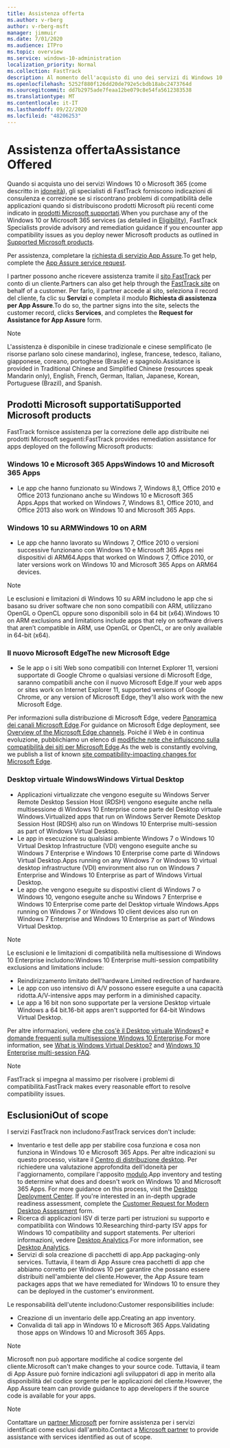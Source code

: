 ```yaml
---
title: Assistenza offerta
ms.author: v-rberg
author: v-rberg-msft
manager: jimmuir
ms.date: 7/01/2020
ms.audience: ITPro
ms.topic: overview
ms.service: windows-10-administration
localization_priority: Normal
ms.collection: FastTrack
description: Al momento dell'acquisto di uno dei servizi di Windows 10 o Microsoft 365, gli esperti FastTrack forniscono indicazioni e correzioni per la distribuzione di Windows 10 e Microsoft 365 Apps e consentono di mantenersi aggiornati senza costi aggiuntivi (con un abbonamento idoneo).
ms.openlocfilehash: 5252f880f126dd20de792e5cbdb18abc2473764d
ms.sourcegitcommit: dd7b2975ade7feaa12be079c8e54fa5612383538
ms.translationtype: MT
ms.contentlocale: it-IT
ms.lasthandoff: 09/22/2020
ms.locfileid: "48206253"
---
```

# <a name="assistance-offered"></a><span data-ttu-id="68afd-103">Assistenza offerta</span><span class="sxs-lookup"><span data-stu-id="68afd-103">Assistance Offered</span></span>  

<span data-ttu-id="68afd-104">Quando si acquista uno dei servizi Windows 10 o Microsoft 365 (come descritto in [idoneità](eligibility.md)), gli specialisti di FastTrack forniscono indicazioni di consulenza e correzione se si riscontrano problemi di compatibilità delle applicazioni quando si distribuiscono prodotti Microsoft più recenti come indicato in [prodotti Microsoft supportati](#supported-microsoft-products).</span><span class="sxs-lookup"><span data-stu-id="68afd-104">When you purchase any of the Windows 10 or Microsoft 365 services (as detailed in [Eligibility](eligibility.md)), FastTrack Specialists provide advisory and remediation guidance if you encounter app compatibility issues as you deploy newer Microsoft products as outlined in [Supported Microsoft products](#supported-microsoft-products).</span></span>

<span data-ttu-id="68afd-105">Per assistenza, completare la [richiesta di servizio App Assure](https://go.microsoft.com/fwlink/?linkid=2022721).</span><span class="sxs-lookup"><span data-stu-id="68afd-105">To get help, complete the [App Assure service request](https://go.microsoft.com/fwlink/?linkid=2022721).</span></span>

<span data-ttu-id="68afd-106">I partner possono anche ricevere assistenza tramite il [sito FastTrack](https://go.microsoft.com/fwlink/?linkid=780698) per conto di un cliente.</span><span class="sxs-lookup"><span data-stu-id="68afd-106">Partners can also get help through the [FastTrack site](https://go.microsoft.com/fwlink/?linkid=780698) on behalf of a customer.</span></span> <span data-ttu-id="68afd-107">Per farlo, il partner accede al sito, seleziona il record del cliente, fa clic su **Servizi** e completa il modulo **Richiesta di assistenza per App Assure**.</span><span class="sxs-lookup"><span data-stu-id="68afd-107">To do so, the partner signs into the site, selects the customer record, clicks **Services**, and completes the **Request for Assistance for App Assure** form.</span></span>

> [!NOTE]
> <span data-ttu-id="68afd-108">L'assistenza è disponibile in cinese tradizionale e cinese semplificato (le risorse parlano solo cinese mandarino), inglese, francese, tedesco, italiano, giapponese, coreano, portoghese (Brasile) e spagnolo.</span><span class="sxs-lookup"><span data-stu-id="68afd-108">Assistance is provided in Traditional Chinese and Simplified Chinese (resources speak Mandarin only), English, French, German, Italian, Japanese, Korean, Portuguese (Brazil), and Spanish.</span></span> 

## <a name="supported-microsoft-products"></a><span data-ttu-id="68afd-109">Prodotti Microsoft supportati</span><span class="sxs-lookup"><span data-stu-id="68afd-109">Supported Microsoft products</span></span>

<span data-ttu-id="68afd-110">FastTrack fornisce assistenza per la correzione delle app distribuite nei prodotti Microsoft seguenti:</span><span class="sxs-lookup"><span data-stu-id="68afd-110">FastTrack provides remediation assistance for apps deployed on the following Microsoft products:</span></span>

### <a name="windows-10-and-microsoft-365-apps"></a><span data-ttu-id="68afd-111">Windows 10 e Microsoft 365 Apps</span><span class="sxs-lookup"><span data-stu-id="68afd-111">Windows 10 and Microsoft 365 Apps</span></span>

- <span data-ttu-id="68afd-112">Le app che hanno funzionato su Windows 7, Windows 8,1, Office 2010 e Office 2013 funzionano anche su Windows 10 e Microsoft 365 Apps.</span><span class="sxs-lookup"><span data-stu-id="68afd-112">Apps that worked on Windows 7, Windows 8.1, Office 2010, and Office 2013 also work on Windows 10 and Microsoft 365 Apps.</span></span>

### <a name="windows-10-on-arm"></a><span data-ttu-id="68afd-113">Windows 10 su ARM</span><span class="sxs-lookup"><span data-stu-id="68afd-113">Windows 10 on ARM</span></span>

- <span data-ttu-id="68afd-114">Le app che hanno lavorato su Windows 7, Office 2010 o versioni successive funzionano con Windows 10 e Microsoft 365 Apps nei dispositivi di ARM64.</span><span class="sxs-lookup"><span data-stu-id="68afd-114">Apps that worked on Windows 7, Office 2010, or later versions  work on Windows 10 and Microsoft 365 Apps on ARM64 devices.</span></span>

> [!NOTE]
> <span data-ttu-id="68afd-115">Le esclusioni e limitazioni di Windows 10 su ARM includono le app che si basano su driver software che non sono compatibili con ARM, utilizzano OpenGL o OpenCL oppure sono disponibili solo in 64 bit (x64).</span><span class="sxs-lookup"><span data-stu-id="68afd-115">Windows 10 on ARM exclusions and limitations include apps that rely on software drivers that aren’t compatible in ARM, use OpenGL or OpenCL, or are only available in 64-bit (x64).</span></span>

### <a name="the-new-microsoft-edge"></a><span data-ttu-id="68afd-116">Il nuovo Microsoft Edge</span><span class="sxs-lookup"><span data-stu-id="68afd-116">The new Microsoft Edge</span></span>

- <span data-ttu-id="68afd-117">Se le app o i siti Web sono compatibili con Internet Explorer 11, versioni supportate di Google Chrome o qualsiasi versione di Microsoft Edge, saranno compatibili anche con il nuovo Microsoft Edge.</span><span class="sxs-lookup"><span data-stu-id="68afd-117">If your web apps or sites work on Internet Explorer 11, supported versions of Google Chrome, or any version of Microsoft Edge, they'll also work with the new Microsoft Edge.</span></span>

<span data-ttu-id="68afd-118">Per informazioni sulla distribuzione di Microsoft Edge, vedere [Panoramica dei canali Microsoft Edge](https://docs.microsoft.com/DeployEdge/microsoft-edge-channels).</span><span class="sxs-lookup"><span data-stu-id="68afd-118">For guidance on Microsoft Edge deployment, see [Overview of the Microsoft Edge channels](https://docs.microsoft.com/DeployEdge/microsoft-edge-channels).</span></span> <span data-ttu-id="68afd-119">Poiché il Web è in continua evoluzione, pubblichiamo un elenco di [modifiche note che influiscono sulla compatibilità dei siti per Microsoft Edge](https://docs.microsoft.com/microsoft-edge/web-platform/site-impacting-changes).</span><span class="sxs-lookup"><span data-stu-id="68afd-119">As the web is constantly evolving, we publish a list of known [site compatibility-impacting changes for Microsoft Edge](https://docs.microsoft.com/microsoft-edge/web-platform/site-impacting-changes).</span></span>

### <a name="windows-virtual-desktop"></a><span data-ttu-id="68afd-120">Desktop virtuale Windows</span><span class="sxs-lookup"><span data-stu-id="68afd-120">Windows Virtual Desktop</span></span>

- <span data-ttu-id="68afd-121">Applicazioni virtualizzate che vengono eseguite su Windows Server Remote Desktop Session Host (RDSH) vengono eseguite anche nella multisessione di Windows 10 Enterprise come parte del Desktop virtuale Windows.</span><span class="sxs-lookup"><span data-stu-id="68afd-121">Virtualized apps that run on Windows Server Remote Desktop Session Host (RDSH) also run on Windows 10 Enterprise multi-session as part of Windows Virtual Desktop.</span></span>
- <span data-ttu-id="68afd-122">Le app in esecuzione su qualsiasi ambiente Windows 7 o Windows 10 Virtual Desktop Infrastructure (VDI) vengono eseguite anche su Windows 7 Enterprise e Windows 10 Enterprise come parte di Windows Virtual Desktop.</span><span class="sxs-lookup"><span data-stu-id="68afd-122">Apps running on any Windows 7 or Windows 10 virtual desktop infrastructure (VDI) environment also run on Windows 7 Enterprise and Windows 10 Enterprise as part of Windows Virtual Desktop.</span></span>
- <span data-ttu-id="68afd-123">Le app che vengono eseguite su dispostivi client di Windows 7 o Windows 10, vengono eseguite anche su Windows 7 Enterprise e Windows 10 Enterprise come parte del Desktop virtuale Windows.</span><span class="sxs-lookup"><span data-stu-id="68afd-123">Apps running on Windows 7 or Windows 10 client devices also run on Windows 7 Enterprise and Windows 10 Enterprise as part of Windows Virtual Desktop.</span></span>

> [!NOTE]
> <span data-ttu-id="68afd-124">Le esclusioni e le limitazioni di compatibilità nella multisessione di Windows 10 Enterprise includono:</span><span class="sxs-lookup"><span data-stu-id="68afd-124">Windows 10 Enterprise multi-session compatibility exclusions and limitations include:</span></span> 
> - <span data-ttu-id="68afd-125">Reindirizzamento limitato dell'hardware.</span><span class="sxs-lookup"><span data-stu-id="68afd-125">Limited redirection of hardware.</span></span>
> - <span data-ttu-id="68afd-126">Le app con uso intensivo di A/V possono essere eseguite a una capacità ridotta.</span><span class="sxs-lookup"><span data-stu-id="68afd-126">A/V-intensive apps may perform in a diminished capacity.</span></span>
> - <span data-ttu-id="68afd-127">Le app a 16 bit non sono supportate per la versione Desktop virtuale Windows a 64 bit.</span><span class="sxs-lookup"><span data-stu-id="68afd-127">16-bit apps aren't supported for 64-bit Windows Virtual Desktop.</span></span>

<span data-ttu-id="68afd-128">Per altre informazioni, vedere [che cos'è il Desktop virtuale Windows?](https://docs.microsoft.com/azure/virtual-desktop/overview) e [domande frequenti sulla multisessione Windows 10 Enterprise](https://docs.microsoft.com/azure/virtual-desktop/windows-10-multisession-faq).</span><span class="sxs-lookup"><span data-stu-id="68afd-128">For more information, see [What is Windows Virtual Desktop?](https://docs.microsoft.com/azure/virtual-desktop/overview) and [Windows 10 Enterprise multi-session FAQ](https://docs.microsoft.com/azure/virtual-desktop/windows-10-multisession-faq).</span></span>

> [!NOTE]
> <span data-ttu-id="68afd-129">FastTrack si impegna al massimo per risolvere i problemi di compatibilità.</span><span class="sxs-lookup"><span data-stu-id="68afd-129">FastTrack makes every reasonable effort to resolve compatibility issues.</span></span> 

## <a name="out-of-scope"></a><span data-ttu-id="68afd-130">Esclusioni</span><span class="sxs-lookup"><span data-stu-id="68afd-130">Out of scope</span></span>

<span data-ttu-id="68afd-131">I servizi FastTrack non includono:</span><span class="sxs-lookup"><span data-stu-id="68afd-131">FastTrack services don't include:</span></span>
- <span data-ttu-id="68afd-p103">Inventario e test delle app per stabilire cosa funziona e cosa non funziona in Windows 10 e Microsoft 365 Apps. Per altre indicazioni su questo processo, visitare il [Centro di distribuzione desktop](https://go.microsoft.com/fwlink/?linkid=2080140). Per richiedere una valutazione approfondita dell'idoneità per l'aggiornamento, compilare l'apposito [modulo](https://go.microsoft.com/fwlink/?linkid=2053818).</span><span class="sxs-lookup"><span data-stu-id="68afd-p103">App inventory and testing to determine what does and doesn't work on Windows 10 and Microsoft 365 Apps. For more guidance on this process, visit the [Desktop Deployment Center](https://go.microsoft.com/fwlink/?linkid=2080140). If you're interested in an in-depth upgrade readiness assessment, complete the [Customer Request for Modern Desktop Assessment](https://go.microsoft.com/fwlink/?linkid=2053818) form.</span></span>
- <span data-ttu-id="68afd-135">Ricerca di applicazioni ISV di terze parti per istruzioni su supporto e compatibilità con Windows 10.</span><span class="sxs-lookup"><span data-stu-id="68afd-135">Researching third-party ISV apps for Windows 10 compatibility and support statements.</span></span> <span data-ttu-id="68afd-136">Per ulteriori informazioni, vedere [Desktop Analytics](https://docs.microsoft.com/sccm/desktop-analytics/overview).</span><span class="sxs-lookup"><span data-stu-id="68afd-136">For more information, see [Desktop Analytics](https://docs.microsoft.com/sccm/desktop-analytics/overview).</span></span>
- <span data-ttu-id="68afd-137">Servizi di sola creazione di pacchetti di app.</span><span class="sxs-lookup"><span data-stu-id="68afd-137">App packaging-only services.</span></span> <span data-ttu-id="68afd-138">Tuttavia, il team di App Assure crea pacchetti di app che abbiamo corretto per Windows 10 per garantire che possano essere distribuiti nell'ambiente del cliente.</span><span class="sxs-lookup"><span data-stu-id="68afd-138">However, the App Assure team packages apps that we have remediated for Windows 10 to ensure they can be deployed in the customer's environment.</span></span>

<span data-ttu-id="68afd-139">Le responsabilità dell'utente includono:</span><span class="sxs-lookup"><span data-stu-id="68afd-139">Customer responsibilities include:</span></span>
- <span data-ttu-id="68afd-140">Creazione di un inventario delle app.</span><span class="sxs-lookup"><span data-stu-id="68afd-140">Creating an app inventory.</span></span>
- <span data-ttu-id="68afd-141">Convalida di tali app in Windows 10 e Microsoft 365 Apps.</span><span class="sxs-lookup"><span data-stu-id="68afd-141">Validating those apps on Windows 10 and Microsoft 365 Apps.</span></span>

> [!NOTE]
> <span data-ttu-id="68afd-142">Microsoft non può apportare modifiche al codice sorgente del cliente.</span><span class="sxs-lookup"><span data-stu-id="68afd-142">Microsoft can't make changes to your source code.</span></span> <span data-ttu-id="68afd-143">Tuttavia, il team di App Assure può fornire indicazioni agli sviluppatori di app in merito alla disponibilità del codice sorgente per le applicazioni del cliente.</span><span class="sxs-lookup"><span data-stu-id="68afd-143">However, the App Assure team can provide guidance to app developers if the source code is available for your apps.</span></span>

> [!NOTE]
> <span data-ttu-id="68afd-144">Contattare un [partner Microsoft](https://go.microsoft.com/fwlink/?linkid=2080150) per fornire assistenza per i servizi identificati come esclusi dall'ambito.</span><span class="sxs-lookup"><span data-stu-id="68afd-144">Contact a [Microsoft partner](https://go.microsoft.com/fwlink/?linkid=2080150) to provide assistance with services identified as out of scope.</span></span>



